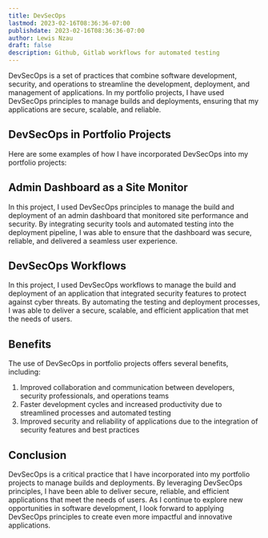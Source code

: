 ```yaml
---
title: DevSecOps
lastmod: 2023-02-16T08:36:36-07:00
publishdate: 2023-02-16T08:36:36-07:00
author: Lewis Nzau
draft: false
description: Github, Gitlab workflows for automated testing
---
```


DevSecOps is a set of practices that combine software development, security, and operations to streamline the development, deployment, and management of applications. In my portfolio projects, I have used DevSecOps principles to manage builds and deployments, ensuring that my applications are secure, scalable, and reliable.

## DevSecOps in Portfolio Projects

Here are some examples of how I have incorporated DevSecOps into my portfolio projects:

## Admin Dashboard as a Site Monitor

In this project, I used DevSecOps principles to manage the build and deployment of an admin dashboard that monitored site performance and security. By integrating security tools and automated testing into the deployment pipeline, I was able to ensure that the dashboard was secure, reliable, and delivered a seamless user experience.

## DevSecOps Workflows

In this project, I used DevSecOps workflows to manage the build and deployment of an application that integrated security features to protect against cyber threats. By automating the testing and deployment processes, I was able to deliver a secure, scalable, and efficient application that met the needs of users.

## Benefits

The use of DevSecOps in portfolio projects offers several benefits, including:

1. Improved collaboration and communication between developers, security professionals, and operations teams
1. Faster development cycles and increased productivity due to streamlined processes and automated testing
1. Improved security and reliability of applications due to the integration of security features and best practices

## Conclusion

DevSecOps is a critical practice that I have incorporated into my portfolio projects to manage builds and deployments. By leveraging DevSecOps principles, I have been able to deliver secure, reliable, and efficient applications that meet the needs of users. As I continue to explore new opportunities in software development, I look forward to applying DevSecOps principles to create even more impactful and innovative applications.
